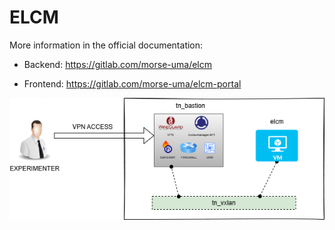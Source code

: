 # ELCM

More information in the official documentation: 

- Backend: https://gitlab.com/morse-uma/elcm

- Frontend: https://gitlab.com/morse-uma/elcm-portal

![elcm](https://github.com/6G-SANDBOX/6G-Library/blob/assets/elcm/elcm.png)

